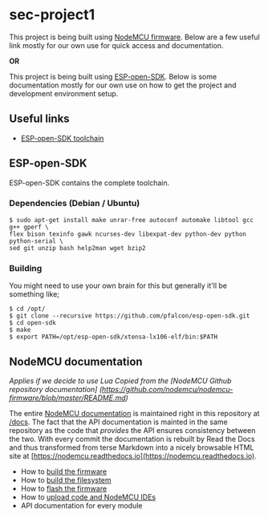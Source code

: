 # sec-project1
This project is being built using [NodeMCU firmware](https://github.com/nodemcu/nodemcu-firmware). Below are a few useful link mostly for our own use for quick access and documentation.

**OR**

This project is being built using [ESP-open-SDK](). Below is some documentation mostly for our own use on how to get the project and development environment setup.

## Useful links

- [ESP-open-SDK toolchain](https://github.com/pfalcon/esp-open-sdk)

## ESP-open-SDK 
ESP-open-SDK contains the complete toolchain.

### Dependencies (Debian / Ubuntu)
```
$ sudo apt-get install make unrar-free autoconf automake libtool gcc g++ gperf \
flex bison texinfo gawk ncurses-dev libexpat-dev python-dev python python-serial \
sed git unzip bash help2man wget bzip2
```

### Building
You might need to use your own brain for this but generally it'll be something like;
```
$ cd /opt/
$ git clone --recursive https://github.com/pfalcon/esp-open-sdk.git
$ cd open-sdk
$ make
$ export PATH=/opt/esp-open-sdk/xtensa-lx106-elf/bin:$PATH 
```


## NodeMCU documentation
*Applies if we decide to use Lua*
*Copied from the [NodeMCU Github repository documentation]
(https://github.com/nodemcu/nodemcu-firmware/blob/master/README.md)*

The entire [NodeMCU documentation](https://nodemcu.readthedocs.io) is maintained right in this repository at [/docs](docs). The fact that the API documentation is mainted in the same repository as the code that *provides* the API ensures consistency between the two. With every commit the documentation is rebuilt by Read the Docs and thus transformed from terse Markdown into a nicely browsable HTML site at [https://nodemcu.readthedocs.io](https://nodemcu.readthedocs.io). 

- How to [build the firmware](https://nodemcu.readthedocs.io/en/master/en/build/)
- How to [build the filesystem](https://nodemcu.readthedocs.io/en/master/en/spiffs/)
- How to [flash the firmware](https://nodemcu.readthedocs.io/en/master/en/flash/)
- How to [upload code and NodeMCU IDEs](https://nodemcu.readthedocs.io/en/master/en/upload/)
- API documentation for every module
